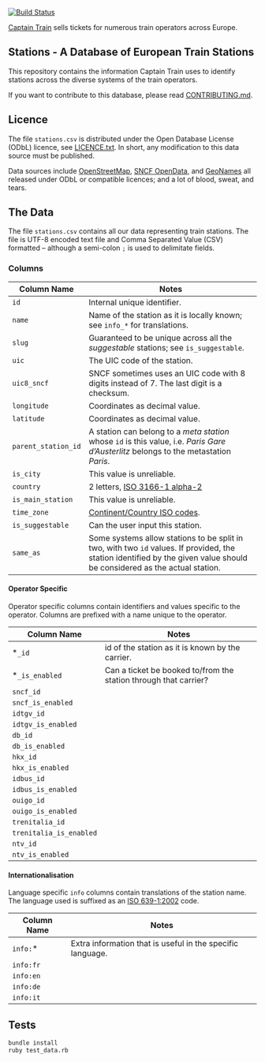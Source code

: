 [![Build Status](https://travis-ci.org/captaintrain/stations.svg?branch=master)](https://travis-ci.org/captaintrain/stations)

[Captain Train](https://www.captaintrain.com) sells tickets for numerous train operators across Europe.

## Stations - A Database of European Train Stations

This repository contains the information Captain Train uses to identify stations across the diverse systems of the train operators.

If you want to contribute to this database, please read [CONTRIBUTING.md](https://github.com/captaintrain/stations/blob/master/CONTRIBUTING.md).

## Licence

The file `stations.csv` is distributed under the Open Database License (ODbL) licence, see [LICENCE.txt](https://github.com/captaintrain/stations/blob/master/LICENCE.txt). In short, any modification to this data source must be published.

Data sources include [OpenStreetMap](https://www.openstreetmap.org), [SNCF OpenData](https://ressources.data.sncf.com/explore/dataset/referentiel-gares-voyageurs/), and [GeoNames](http://www.geonames.org/) all released under ODbL or compatible licences; and a lot of blood, sweat, and tears.

## The Data

The file `stations.csv` contains all our data representing train stations. The file is UTF-8 encoded text file and Comma Separated Value (CSV) formatted – although a semi-colon `;` is used to delimitate fields.

### Columns

Column Name | Notes
----------- | -----
`id` | Internal unique identifier.
`name` | Name of the station as it is locally known; see `info_*` for translations.
`slug` | Guaranteed to be unique across all the _suggestable_ stations; see `is_suggestable`.
`uic` | The UIC code of the station.
`uic8_sncf` | SNCF sometimes uses an UIC code with 8 digits instead of 7. The last digit is a checksum.
`longitude` | Coordinates as decimal value.
`latitude` | Coordinates as decimal value.
`parent_station_id` | A station can belong to a _meta station_ whose `id` is this value, i.e. _Paris Gare d’Austerlitz_ belongs to the metastation _Paris_.
`is_city` | This value is unreliable.
`country` | 2 letters, [ISO 3166-1 alpha-2](https://en.wikipedia.org/wiki/ISO_3166-1_alpha-2)
`is_main_station` | This value is unreliable.
`time_zone` | [Continent/Country ISO codes](https://en.wikipedia.org/wiki/List_of_tz_database_time_zones).
`is_suggestable` | Can the user input this station.
`same_as` | Some systems allow stations to be split in two, with two `id` values. If provided, the station identified by the given value should be considered as the actual station.

#### Operator Specific

Operator specific columns contain identifiers and values specific to the operator. Columns are prefixed with a name unique to the operator.

Column Name | Notes
----------- | -----
*`_id` | id of the station as it is known by the carrier.
*`_is_enabled` | Can a ticket be booked to/from the station through that carrier?
`sncf_id` |
`sncf_is_enabled` |
`idtgv_id` |
`idtgv_is_enabled` |
`db_id` |
`db_is_enabled` |
`hkx_id` |
`hkx_is_enabled` |
`idbus_id` |
`idbus_is_enabled` |
`ouigo_id` |
`ouigo_is_enabled` |
`trenitalia_id` |
`trenitalia_is_enabled` |
`ntv_id` |
`ntv_is_enabled` |

#### Internationalisation

Language specific `info` columns contain translations of the station name. The language used is suffixed as an [ISO 639-1:2002](https://en.wikipedia.org/wiki/List_of_ISO_639-1_codes) code.

Column Name | Notes
----------- | -----
`info:`* | Extra information that is useful in the specific language.
`info:fr` |
`info:en` |
`info:de` |
`info:it` |

## Tests

```bash
bundle install
ruby test_data.rb
```
